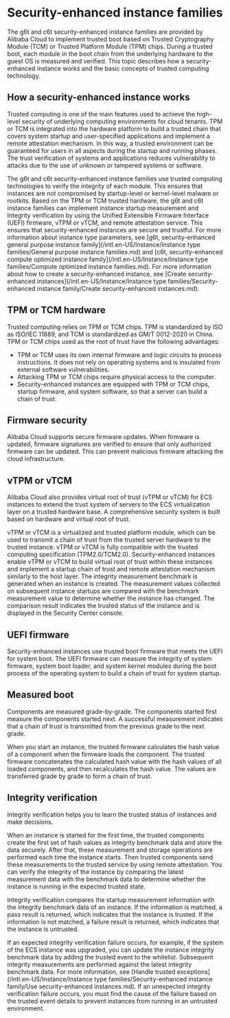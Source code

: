 # Security-enhanced instance families

The g6t and c6t security-enhanced instance families are provided by Alibaba Cloud to implement trusted boot based on Trusted Cryptography Module \(TCM\) or Trusted Platform Module \(TPM\) chips. During a trusted boot, each module in the boot chain from the underlying hardware to the guest OS is measured and verified. This topic describes how a security-enhanced instance works and the basic concepts of trusted computing technology.

## How a security-enhanced instance works

Trusted computing is one of the main features used to achieve the high-level security of underlying computing environments for cloud tenants. TPM or TCM is integrated into the hardware platform to build a trusted chain that covers system startup and user-specified applications and implement a remote attestation mechanism. In this way, a trusted environment can be guaranteed for users in all aspects during the startup and running phases. The trust verification of systems and applications reduces vulnerability to attacks due to the use of unknown or tampered systems or software.

The g6t and c6t security-enhanced instance families use trusted computing technologies to verify the integrity of each module. This ensures that instances are not compromised by startup-level or kernel-level malware or rootkits. Based on the TPM or TCM trusted hardware, the g6t and c6t instance families can implement instance startup measurement and Integrity verification by using the Unified Extensible Firmware Interface \(UEFI\) firmware, vTPM or vTCM, and remote attestation service. This ensures that security-enhanced instances are secure and trustful. For more information about instance type parameters, see [g6t, security-enhanced general purpose instance family](/intl.en-US/Instance/Instance type families/General purpose instance families.md) and [c6t, security-enhanced compute optimized instance family](/intl.en-US/Instance/Instance type families/Compute optimized instance families.md). For more information about how to create a security-enhanced instance, see [Create security-enhanced instances](/intl.en-US/Instance/Instance type families/Security-enhanced instance family/Create security-enhanced instances.md).

## TPM or TCM hardware

Trusted computing relies on TPM or TCM chips. TPM is standardized by ISO as ISO/IEC 11889, and TCM is standardized as GM/T 0012-2020 in China. TPM or TCM chips used as the root of trust have the following advantages:

-   TPM or TCM uses its own internal firmware and logic circuits to process instructions. It does not rely on operating systems and is insulated from external software vulnerabilities.
-   Attacking TPM or TCM chips require physical access to the computer.
-   Security-enhanced instances are equipped with TPM or TCM chips, startup firmware, and system software, so that a server can build a chain of trust.

## Firmware security

Alibaba Cloud supports secure firmware updates. When firmware is updated, firmware signatures are verified to ensure that only authorized firmware can be updated. This can prevent malicious firmware attacking the cloud infrastructure.

## vTPM or vTCM

Alibaba Cloud also provides virtual root of trust \(vTPM or vTCM\) for ECS instances to extend the trust system of servers to the ECS virtualization layer on a trusted hardware base. A comprehensive security system is built based on hardware and virtual root of trust.

vTPM or vTCM is a virtualized and trusted platform module, which can be used to transmit a chain of trust from the trusted server hardware to the trusted instance. vTPM or vTCM is fully compatible with the trusted computing specification \(TPM2.0/TCM2.0\). Security-enhanced instances enable vTPM or vTCM to build virtual root of trust within these instances and implement a startup chain of trust and remote attestation mechanism similarly to the host layer. The integrity measurement benchmark is generated when an instance is created. The measurement values collected on subsequent instance startups are compared with the benchmark measurement value to determine whether the instance has changed. The comparison result indicates the trusted status of the instance and is displayed in the Security Center console.

## UEFI firmware

Security-enhanced instances use trusted boot firmware that meets the UEFI for system boot. The UEFI firmware can measure the integrity of system firmware, system boot loader, and system kernel modules during the boot process of the operating system to build a chain of trust for system startup.

## Measured boot

Components are measured grade-by-grade. The components started first measure the components started next. A successful measurement indicates that a chain of trust is transmitted from the previous grade to the next grade.

When you start an instance, the trusted firmware calculates the hash value of a component when the firmware loads the component. The trusted firmware concatenates the calculated hash value with the hash values of all loaded components, and then recalculates the hash value. The values are transferred grade by grade to form a chain of trust.

## Integrity verification

Integrity verification helps you to learn the trusted status of instances and make decisions.

When an instance is started for the first time, the trusted components create the first set of hash values as integrity benchmark data and store the data securely. After that, these measurement and storage operations are performed each time the instance starts. Then trusted components send these measurements to the trusted service by using remote attestation. You can verify the integrity of the instance by comparing the latest measurement data with the benchmark data to determine whether the instance is running in the expected trusted state.

Integrity verification compares the startup measurement information with the integrity benchmark data of an instance. If the information is matched, a pass result is returned, which indicates that the instance is trusted. If the information is not matched, a failure result is returned, which indicates that the instance is untrusted.

If an expected integrity verification failure occurs, for example, if the system of the ECS instance was upgraded, you can update the instance integrity benchmark data by adding the trusted event to the whitelist. Subsequent integrity measurements are performed against the latest integrity benchmark data. For more information, see [Handle trusted exceptions](/intl.en-US/Instance/Instance type families/Security-enhanced instance family/Use security-enhanced instances.md). If an unexpected integrity verification failure occurs, you must find the cause of the failure based on the trusted event details to prevent instances from running in an untrusted environment.

